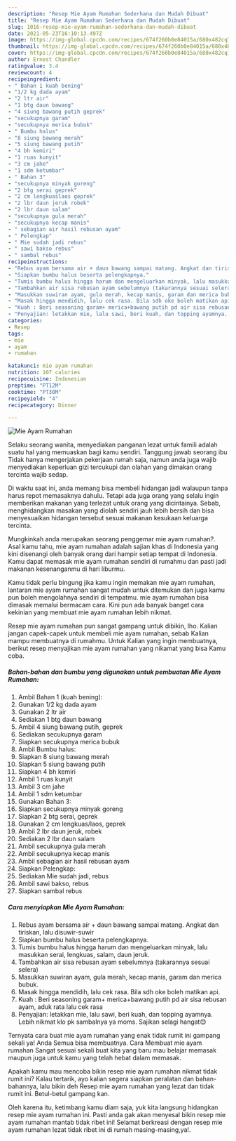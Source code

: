 ```yaml
---
description: "Resep Mie Ayam Rumahan Sederhana dan Mudah Dibuat"
title: "Resep Mie Ayam Rumahan Sederhana dan Mudah Dibuat"
slug: 1016-resep-mie-ayam-rumahan-sederhana-dan-mudah-dibuat
date: 2021-05-23T16:10:13.497Z
image: https://img-global.cpcdn.com/recipes/674f260b0e84015a/680x482cq70/mie-ayam-rumahan-foto-resep-utama.jpg
thumbnail: https://img-global.cpcdn.com/recipes/674f260b0e84015a/680x482cq70/mie-ayam-rumahan-foto-resep-utama.jpg
cover: https://img-global.cpcdn.com/recipes/674f260b0e84015a/680x482cq70/mie-ayam-rumahan-foto-resep-utama.jpg
author: Ernest Chandler
ratingvalue: 3.4
reviewcount: 4
recipeingredient:
- " Bahan 1 kuah bening"
- "1/2 kg dada ayam"
- "2 ltr air"
- "1 btg daun bawang"
- "4 siung bawang putih geprek"
- "secukupnya garam"
- "secukupnya merica bubuk"
- " Bumbu halus"
- "8 siung bawang merah"
- "5 siung bawang putih"
- "4 bh kemiri"
- "1 ruas kunyit"
- "3 cm jahe"
- "1 sdm ketumbar"
- " Bahan 3"
- "secukupnya minyak goreng"
- "2 btg serai geprek"
- "2 cm lengkuaslaos geprek"
- "2 lbr daun jeruk robek"
- "2 lbr daun salam"
- "secukupnya gula merah"
- "secukupnya kecap manis"
- " sebagian air hasil rebusan ayam"
- " Pelengkap"
- " Mie sudah jadi rebus"
- " sawi bakso rebus"
- " sambal rebus"
recipeinstructions:
- "Rebus ayam bersama air + daun bawang sampai matang. Angkat dan tiriskan, lalu disuwir-suwir"
- "Siapkan bumbu halus beserta pelengkapnya."
- "Tumis bumbu halus hingga harum dan mengeluarkan minyak, lalu masukkan serai, lengkuas, salam, daun jeruk."
- "Tambahkan air sisa rebusan ayam sebelumnya (takarannya sesuai selera)"
- "Masukkan suwiran ayam, gula merah, kecap manis, garam dan merica bubuk."
- "Masak hingga mendidih, lalu cek rasa. Bila sdh oke boleh matikan api."
- "Kuah : Beri seasoning garam+ merica+bawang putih pd air sisa rebusan ayam, aduk rata lalu cek rasa"
- "Penyajian: letakkan mie, lalu sawi, beri kuah, dan topping ayamnya. Lebih nikmat klo pk sambalnya ya moms. Sajikan selagi hangat😊"
categories:
- Resep
tags:
- mie
- ayam
- rumahan

katakunci: mie ayam rumahan 
nutrition: 107 calories
recipecuisine: Indonesian
preptime: "PT12M"
cooktime: "PT30M"
recipeyield: "4"
recipecategory: Dinner

---
```



![Mie Ayam Rumahan](https://img-global.cpcdn.com/recipes/674f260b0e84015a/680x482cq70/mie-ayam-rumahan-foto-resep-utama.jpg)

Selaku seorang wanita, menyediakan panganan lezat untuk famili adalah suatu hal yang memuaskan bagi kamu sendiri. Tanggung jawab seorang ibu Tidak hanya mengerjakan pekerjaan rumah saja, namun anda juga wajib menyediakan keperluan gizi tercukupi dan olahan yang dimakan orang tercinta wajib sedap.

Di waktu  saat ini, anda memang bisa membeli hidangan jadi walaupun tanpa harus repot memasaknya dahulu. Tetapi ada juga orang yang selalu ingin memberikan makanan yang terlezat untuk orang yang dicintainya. Sebab, menghidangkan masakan yang diolah sendiri jauh lebih bersih dan bisa menyesuaikan hidangan tersebut sesuai makanan kesukaan keluarga tercinta. 



Mungkinkah anda merupakan seorang penggemar mie ayam rumahan?. Asal kamu tahu, mie ayam rumahan adalah sajian khas di Indonesia yang kini disenangi oleh banyak orang dari hampir setiap tempat di Indonesia. Kamu dapat memasak mie ayam rumahan sendiri di rumahmu dan pasti jadi makanan kesenanganmu di hari liburmu.

Kamu tidak perlu bingung jika kamu ingin memakan mie ayam rumahan, lantaran mie ayam rumahan sangat mudah untuk ditemukan dan juga kamu pun boleh mengolahnya sendiri di tempatmu. mie ayam rumahan bisa dimasak memalui bermacam cara. Kini pun ada banyak banget cara kekinian yang membuat mie ayam rumahan lebih nikmat.

Resep mie ayam rumahan pun sangat gampang untuk dibikin, lho. Kalian jangan capek-capek untuk membeli mie ayam rumahan, sebab Kalian mampu membuatnya di rumahmu. Untuk Kalian yang ingin membuatnya, berikut resep menyajikan mie ayam rumahan yang nikamat yang bisa Kamu coba.

<!--inarticleads1-->

##### Bahan-bahan dan bumbu yang digunakan untuk pembuatan Mie Ayam Rumahan:

1. Ambil  Bahan 1 (kuah bening):
1. Gunakan 1/2 kg dada ayam
1. Gunakan 2 ltr air
1. Sediakan 1 btg daun bawang
1. Ambil 4 siung bawang putih, geprek
1. Sediakan secukupnya garam
1. Siapkan secukupnya merica bubuk
1. Ambil  Bumbu halus:
1. Siapkan 8 siung bawang merah
1. Siapkan 5 siung bawang putih
1. Siapkan 4 bh kemiri
1. Ambil 1 ruas kunyit
1. Ambil 3 cm jahe
1. Ambil 1 sdm ketumbar
1. Gunakan  Bahan 3:
1. Siapkan secukupnya minyak goreng
1. Siapkan 2 btg serai, geprek
1. Gunakan 2 cm lengkuas/laos, geprek
1. Ambil 2 lbr daun jeruk, robek
1. Sediakan 2 lbr daun salam
1. Ambil secukupnya gula merah
1. Ambil secukupnya kecap manis
1. Ambil  sebagian air hasil rebusan ayam
1. Siapkan  Pelengkap:
1. Sediakan  Mie sudah jadi, rebus
1. Ambil  sawi bakso, rebus
1. Siapkan  sambal rebus




<!--inarticleads2-->

##### Cara menyiapkan Mie Ayam Rumahan:

1. Rebus ayam bersama air + daun bawang sampai matang. Angkat dan tiriskan, lalu disuwir-suwir
1. Siapkan bumbu halus beserta pelengkapnya.
1. Tumis bumbu halus hingga harum dan mengeluarkan minyak, lalu masukkan serai, lengkuas, salam, daun jeruk.
1. Tambahkan air sisa rebusan ayam sebelumnya (takarannya sesuai selera)
1. Masukkan suwiran ayam, gula merah, kecap manis, garam dan merica bubuk.
1. Masak hingga mendidih, lalu cek rasa. Bila sdh oke boleh matikan api.
1. Kuah : Beri seasoning garam+ merica+bawang putih pd air sisa rebusan ayam, aduk rata lalu cek rasa
1. Penyajian: letakkan mie, lalu sawi, beri kuah, dan topping ayamnya. Lebih nikmat klo pk sambalnya ya moms. Sajikan selagi hangat😊




Ternyata cara buat mie ayam rumahan yang enak tidak rumit ini gampang sekali ya! Anda Semua bisa membuatnya. Cara Membuat mie ayam rumahan Sangat sesuai sekali buat kita yang baru mau belajar memasak maupun juga untuk kamu yang telah hebat dalam memasak.

Apakah kamu mau mencoba bikin resep mie ayam rumahan nikmat tidak rumit ini? Kalau tertarik, ayo kalian segera siapkan peralatan dan bahan-bahannya, lalu bikin deh Resep mie ayam rumahan yang lezat dan tidak rumit ini. Betul-betul gampang kan. 

Oleh karena itu, ketimbang kamu diam saja, yuk kita langsung hidangkan resep mie ayam rumahan ini. Pasti anda gak akan menyesal bikin resep mie ayam rumahan mantab tidak ribet ini! Selamat berkreasi dengan resep mie ayam rumahan lezat tidak ribet ini di rumah masing-masing,ya!.

